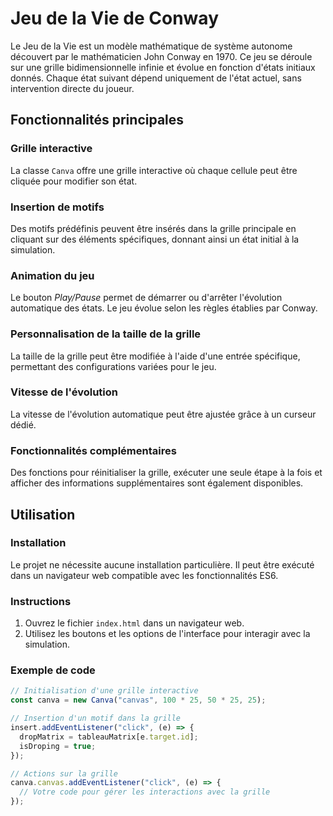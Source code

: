 # Jeu de la Vie de Conway

Le Jeu de la Vie est un modèle mathématique de système autonome découvert par le mathématicien John Conway en 1970. Ce jeu se déroule sur une grille bidimensionnelle infinie et évolue en fonction d'états initiaux donnés. Chaque état suivant dépend uniquement de l'état actuel, sans intervention directe du joueur.

## Fonctionnalités principales

### Grille interactive

La classe `Canva` offre une grille interactive où chaque cellule peut être cliquée pour modifier son état.

### Insertion de motifs

Des motifs prédéfinis peuvent être insérés dans la grille principale en cliquant sur des éléments spécifiques, donnant ainsi un état initial à la simulation.

### Animation du jeu

Le bouton _Play/Pause_ permet de démarrer ou d'arrêter l'évolution automatique des états. Le jeu évolue selon les règles établies par Conway.

### Personnalisation de la taille de la grille

La taille de la grille peut être modifiée à l'aide d'une entrée spécifique, permettant des configurations variées pour le jeu.

### Vitesse de l'évolution

La vitesse de l'évolution automatique peut être ajustée grâce à un curseur dédié.

### Fonctionnalités complémentaires

Des fonctions pour réinitialiser la grille, exécuter une seule étape à la fois et afficher des informations supplémentaires sont également disponibles.

## Utilisation

### Installation

Le projet ne nécessite aucune installation particulière. Il peut être exécuté dans un navigateur web compatible avec les fonctionnalités ES6.

### Instructions

1. Ouvrez le fichier `index.html` dans un navigateur web.
2. Utilisez les boutons et les options de l'interface pour interagir avec la simulation.

### Exemple de code

```javascript
// Initialisation d'une grille interactive
const canva = new Canva("canvas", 100 * 25, 50 * 25, 25);

// Insertion d'un motif dans la grille
insert.addEventListener("click", (e) => {
  dropMatrix = tableauMatrix[e.target.id];
  isDroping = true;
});

// Actions sur la grille
canva.canvas.addEventListener("click", (e) => {
  // Votre code pour gérer les interactions avec la grille
});
```
